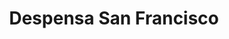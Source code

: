 ---
title: "Despensa San Francisco"
url: /ciudad-del-este/despensa-san-francisco/
shop: Lebensmittel
---